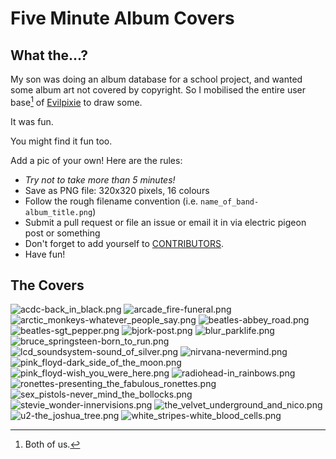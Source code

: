 # Five Minute Album Covers

## What the...?

My son was doing an album database for a school project, and wanted some album art not covered by copyright.
So I mobilised the entire user base[^1] of [Evilpixie](http://evilpixie.scumways.com/) to draw some.

It was fun.

You might find it fun too.

Add a pic of your own! Here are the rules:

- *Try not to take more than 5 minutes!*
- Save as PNG file: 320x320 pixels, 16 colours
- Follow the rough filename convention (i.e. `name_of_band-album_title.png`)
- Submit a pull request or file an issue or email it in via electric pigeon post or something
- Don't forget to add yourself to [CONTRIBUTORS](CONTRIBUTORS).
- Have fun!

## The Covers

![acdc-back_in_black.png](covers/acdc-back_in_black.png "acdc-back_in_black.png")
![arcade_fire-funeral.png](covers/arcade_fire-funeral.png "arcade_fire-funeral.png")
![arctic_monkeys-whatever_people_say.png](covers/arctic_monkeys-whatever_people_say.png "arctic_monkeys-whatever_people_say.png")
![beatles-abbey_road.png](covers/beatles-abbey_road.png "beatles-abbey_road.png")
![beatles-sgt_pepper.png](covers/beatles-sgt_pepper.png "beatles-sgt_pepper.png")
![bjork-post.png](covers/bjork-post.png "bjork-post.png")
![blur_parklife.png](covers/blur_parklife.png "blur_parklife.png")
![bruce_springsteen-born_to_run.png](covers/bruce_springsteen-born_to_run.png "bruce_springsteen-born_to_run.png")
![lcd_soundsystem-sound_of_silver.png](covers/lcd_soundsystem-sound_of_silver.png "lcd_soundsystem-sound_of_silver.png")
![nirvana-nevermind.png](covers/nirvana-nevermind.png "nirvana-nevermind.png")
![pink_floyd-dark_side_of_the_moon.png](covers/pink_floyd-dark_side_of_the_moon.png "pink_floyd-dark_side_of_the_moon.png")
![pink_floyd-wish_you_were_here.png](covers/pink_floyd-wish_you_were_here.png "pink_floyd-wish_you_were_here.png")
![radiohead-in_rainbows.png](covers/radiohead-in_rainbows.png "radiohead-in_rainbows.png")
![ronettes-presenting_the_fabulous_ronettes.png](covers/ronettes-presenting_the_fabulous_ronettes.png "ronettes-presenting_the_fabulous_ronettes.png")
![sex_pistols-never_mind_the_bollocks.png](covers/sex_pistols-never_mind_the_bollocks.png "sex_pistols-never_mind_the_bollocks.png")
![stevie_wonder-innervisions.png](covers/stevie_wonder-innervisions.png "stevie_wonder-innervisions.png")
![the_velvet_underground_and_nico.png](covers/the_velvet_underground_and_nico.png "the_velvet_underground_and_nico.png")
![u2-the_joshua_tree.png](covers/u2-the_joshua_tree.png "u2-the_joshua_tree.png")
![white_stripes-white_blood_cells.png](covers/white_stripes-white_blood_cells.png "white_stripes-white_blood_cells.png")

[^1]: Both of us.

